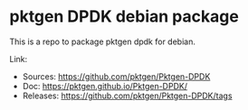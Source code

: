 # pktgen DPDK debian package

This is a repo to package pktgen dpdk for debian.

Link:
* Sources: https://github.com/pktgen/Pktgen-DPDK
* Doc: https://pktgen.github.io/Pktgen-DPDK/
* Releases: https://github.com/pktgen/Pktgen-DPDK/tags
